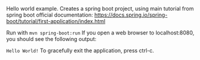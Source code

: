 Hello world example. Creates a spring boot project, using main tutorial from spring boot official documentation: https://docs.spring.io/spring-boot/tutorial/first-application/index.html

Run with `mvn spring-boot:run`
If you open a web browser to localhost:8080, you should see the following output:

`Hello World!`
To gracefully exit the application, press ctrl-c.
